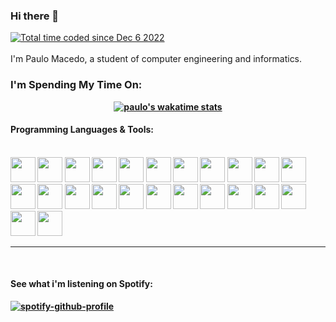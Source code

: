 ### Hi there 👋
<a href="https://wakatime.com/@73f6e716-fa7d-428a-8710-3a49a7406e9e"><img src="https://wakatime.com/badge/user/73f6e716-fa7d-428a-8710-3a49a7406e9e.svg" alt="Total time coded since Dec 6 2022" /></a> <br/>
<br/>
I'm Paulo Macedo, a student of computer engineering and informatics.  
<b r/>

<div align="center">
<h3 align="left">I'm Spending My Time On:</h3>

[![paulo's wakatime stats](https://github-readme-stats.vercel.app/api/wakatime?username=PauloMacedo&langs_count=6)](https://wakatime.com/@PauloMacedo)
</div>

  <h4> Programming Languages & Tools: </h4>
<div style="" ><br>
  <img height="40em" width="40em" src="https://cdn.jsdelivr.net/gh/devicons/devicon/icons/go/go-original-wordmark.svg" />
  <img height="40em" width="40em" src="https://cdn.jsdelivr.net/gh/devicons/devicon/icons/c/c-original.svg" />
  <img height="40em" width="40em" src="https://cdn.jsdelivr.net/gh/devicons/devicon/icons/cplusplus/cplusplus-original.svg" />
  <img height="40em" width="40em" src="https://cdn.jsdelivr.net/gh/devicons/devicon/icons/csharp/csharp-original.svg" />
  <img height="40em" width="40em" src="https://cdn.jsdelivr.net/gh/devicons/devicon/icons/java/java-original.svg" />
  <img height="40em" width="40em" src="https://cdn.jsdelivr.net/gh/devicons/devicon/icons/javascript/javascript-original.svg" />
  <img height="40em" width="40em" src="https://cdn.jsdelivr.net/gh/devicons/devicon/icons/python/python-original.svg" />
  <img height="40em" width="40em" src="https://cdn.jsdelivr.net/gh/devicons/devicon/icons/docker/docker-original-wordmark.svg" />
  <img height="40em" width="40em" src="https://cdn.jsdelivr.net/gh/devicons/devicon/icons/nginx/nginx-original.svg" />
  <img height="40em" width="40em" src="https://cdn.jsdelivr.net/gh/devicons/devicon/icons/bash/bash-original.svg" />
  <img height="40em" width="40em" src="https://cdn.jsdelivr.net/gh/devicons/devicon/icons/git/git-original.svg" />
  <img height="40em" width="40em" src="https://cdn.jsdelivr.net/gh/devicons/devicon/icons/html5/html5-original.svg" />
  <img height="40em" width="40em" src="https://cdn.jsdelivr.net/gh/devicons/devicon/icons/css3/css3-original.svg" />
  <img height="40em" width="40em" src="https://cdn.jsdelivr.net/gh/devicons/devicon/icons/flask/flask-original.svg" />  
  <img height="40em" width="40em" src="https://cdn.jsdelivr.net/gh/devicons/devicon@latest/icons/django/django-plain.svg" />   
  <img height="40em" width="40em" src="https://cdn.jsdelivr.net/gh/devicons/devicon@latest/icons/blazor/blazor-original.svg" />              
  <img height="40em" width="40em" src="https://cdn.jsdelivr.net/gh/devicons/devicon/icons/jquery/jquery-original.svg" />
  <img height="40em" width="40em" src="https://cdn.jsdelivr.net/gh/devicons/devicon@latest/icons/postgresql/postgresql-original.svg" /> 
  <img height="40em" width="40em" src="https://cdn.jsdelivr.net/gh/devicons/devicon@latest/icons/influxdb/influxdb-original.svg" />              
  <img height="40em" width="40em" src="https://cdn.jsdelivr.net/gh/devicons/devicon/icons/sqlite/sqlite-original.svg" />
  <img height="40em" width="40em" src="https://cdn.jsdelivr.net/gh/devicons/devicon/icons/matlab/matlab-original.svg" />
  <img height="40em" width="40em" src="https://cdn.jsdelivr.net/gh/devicons/devicon/icons/arduino/arduino-original.svg" />
  <img height="40em" width="40em" src="https://cdn.jsdelivr.net/gh/devicons/devicon/icons/linux/linux-original.svg" />
  <img height="40em" width="40em" src="https://cdn.jsdelivr.net/gh/devicons/devicon/icons/vim/vim-original.svg" />

</div>
  
 ---
 
<br />
  
<h4> See what i'm listening on Spotify: </h4>
  
  [![spotify-github-profile](https://spotify-github-profile.vercel.app/api/view?uid=paulomacsrm13&cover_image=true&theme=novatorem&bar_color=4fb14e&bar_color_cover=false)](https://spotify-github-profile.vercel.app/api/view?uid=paulomacsrm13&redirect=true)
  
